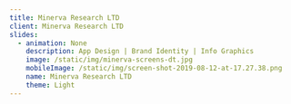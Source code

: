 ```yaml
---
title: Minerva Research LTD
client: Minerva Research LTD
slides:
  - animation: None
    description: App Design | Brand Identity | Info Graphics
    image: /static/img/minerva-screens-dt.jpg
    mobileImage: /static/img/screen-shot-2019-08-12-at-17.27.38.png
    name: Minerva Research LTD
    theme: Light
---
```


